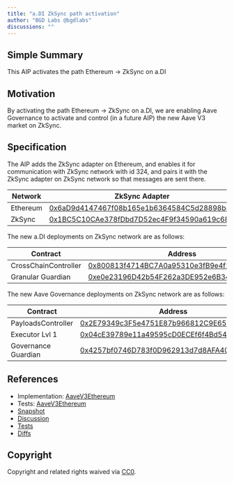 ```yaml
---
title: "a.DI ZkSync path activation"
author: "BGD Labs @bgdlabs"
discussions: ""
---
```


## Simple Summary

This AIP activates the path Ethereum -> ZkSync on a.DI

## Motivation

By activating the path Ethereum -> ZkSync on a.DI, we are enabling Aave Governance to activate and control (in a future AIP) the new
Aave V3 market on ZkSync.

## Specification

The AIP adds the ZkSync adapter on Ethereum, and enables it for communication with ZkSync network with id 324, and pairs it with
the ZkSync adapter on ZkSync network so that messages are sent there.

| Network  | ZkSync Adapter                                                                                                              |
| -------- | --------------------------------------------------------------------------------------------------------------------------- |
| Ethereum | [0x6aD9d4147467f08b165e1b6364584C5d28898b84](https://etherscan.io/address/0x6aD9d4147467f08b165e1b6364584C5d28898b84)       |
| ZkSync   | [0x1BC5C10CAe378fDbd7D52ec4F9f34590a619c68E](https://era.zksync.network/address/0x1BC5C10CAe378fDbd7D52ec4F9f34590a619c68E) |

The new a.DI deployments on ZkSync network are as follows:

| Contract             | Address                                                                                                                     |
| -------------------- | --------------------------------------------------------------------------------------------------------------------------- |
| CrossChainController | [0x800813f4714BC7A0a95310e3fB9e4f18872CA92C](https://era.zksync.network/address/0x800813f4714BC7A0a95310e3fB9e4f18872CA92C) |
| Granular Guardian    | [0xe0e23196D42b54F262a3DE952e6B34B197D1A228](https://era.zksync.network/address/0xe0e23196D42b54F262a3DE952e6B34B197D1A228) |

The new Aave Governance deployments on ZkSync network are as follows:

| Contract            | Address                                                                                                                     |
| ------------------- | --------------------------------------------------------------------------------------------------------------------------- |
| PayloadsController  | [0x2E79349c3F5e4751E87b966812C9E65E805996F1](https://era.zksync.network/address/0x2E79349c3F5e4751E87b966812C9E65E805996F1) |
| Executor Lvl 1      | [0x04cE39789e11a49595cD0ECEf6f4Bd54ABF4d020](https://era.zksync.network/address/0x04cE39789e11a49595cD0ECEf6f4Bd54ABF4d020) |
| Governance Guardian | [0x4257bf0746D783f0D962913d7d8AFA408B62547E](https://era.zksync.network/address/0x4257bf0746D783f0D962913d7d8AFA408B62547E) |

## References

- Implementation: [AaveV3Ethereum](https://github.com/bgd-labs/aave-proposals-v3/blob/main/src/20240726_AaveV3Ethereum_ADIZkSyncPathActivation/AaveV3Ethereum_ADIZkSyncPathActivation_20240726.sol)
- Tests: [AaveV3Ethereum](https://github.com/bgd-labs/aave-proposals-v3/blob/main/src/20240726_AaveV3Ethereum_ADIZkSyncPathActivation/AaveV3Ethereum_ADIZkSyncPathActivation_20240726.t.sol)
- [Snapshot](TODO)
- [Discussion](TODO)
- [Tests](TODO)
- [Diffs](TODO)

## Copyright

Copyright and related rights waived via [CC0](https://creativecommons.org/publicdomain/zero/1.0/).
